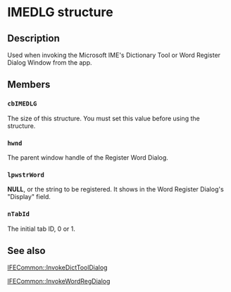 # IMEDLG structure

## Description

Used when invoking the Microsoft IME's Dictionary Tool or Word Register Dialog Window from the app.

## Members

### `cbIMEDLG`

The size of this structure. You must set this value before using the structure.

### `hwnd`

The parent window handle of the Register Word Dialog.

### `lpwstrWord`

**NULL**, or the string to be registered. It shows in the Word Register Dialog's "Display" field.

### `nTabId`

The initial tab ID, 0 or 1.

## See also

[IFECommon::InvokeDictToolDialog](https://learn.microsoft.com/windows/desktop/api/msime/nf-msime-ifecommon-invokedicttooldialog)

[IFECommon::InvokeWordRegDialog](https://learn.microsoft.com/windows/desktop/api/msime/nf-msime-ifecommon-invokewordregdialog)